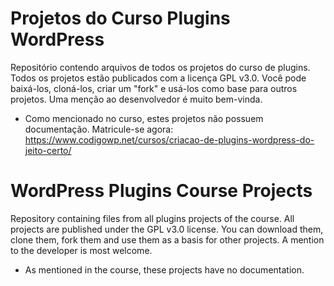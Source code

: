 # Projetos do Curso Plugins WordPress 
Repositório contendo arquivos de todos os projetos do curso de plugins.
Todos os projetos estão publicados com a licença GPL v3.0. Você pode baixá-los, cloná-los, criar um "fork" e usá-los como base para outros projetos. 
Uma menção ao desenvolvedor é muito bem-vinda.
* Como mencionado no curso, estes projetos não possuem documentação.
Matricule-se agora: https://www.codigowp.net/cursos/criacao-de-plugins-wordpress-do-jeito-certo/

# WordPress Plugins Course Projects 
Repository containing files from all plugins projects of the course.
All projects are published under the GPL v3.0 license. You can download them, clone them, fork them and use them as a basis for other projects. 
A mention to the developer is most welcome.
* As mentioned in the course, these projects have no documentation.
